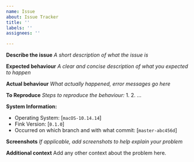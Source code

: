 ```yaml
---
name: Issue
about: Issue Tracker
title: ''
labels: ''
assignees: ''

---
```


**Describe the issue**
_A short description of what the issue is_

**Expected behaviour**
_A clear and concise description of what you expected to happen_

**Actual behaviour**
_What actually happened, error messages go here_

**To Reproduce**
_Steps to reproduce the behaviour:_
1.
2. 
...

**System Information:**
 - Operating System: [`macOS-10.14.14`]
 - Fink Version: [`0.1.0`]
 - Occurred on which branch and with what commit: [`master-abc456d`]

**Screenshots**
_If applicable, add screenshots to help explain your problem_

**Additional context**
Add any other context about the problem here.
